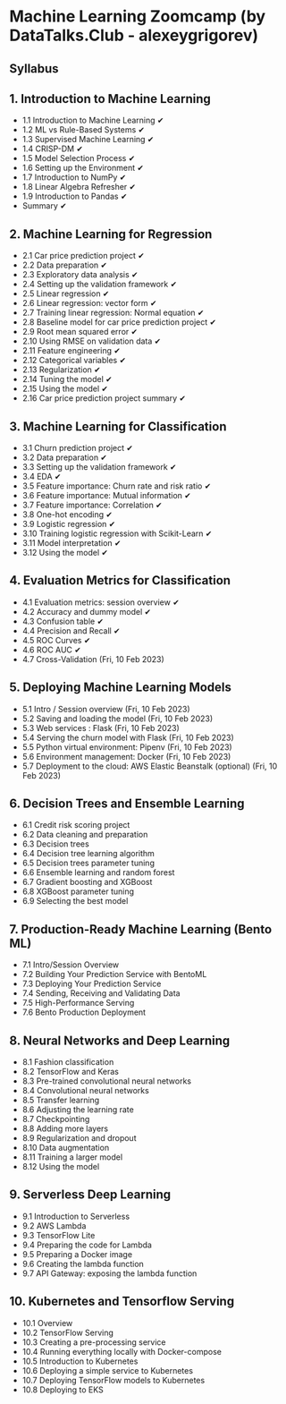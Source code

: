 # Machine Learning Zoomcamp (by  DataTalks.Club - alexeygrigorev)

## Syllabus
## 1. Introduction to Machine Learning
- 1.1 Introduction to Machine Learning &#10004;
- 1.2 ML vs Rule-Based Systems &#10004;
- 1.3 Supervised Machine Learning &#10004;
- 1.4 CRISP-DM &#10004;
- 1.5 Model Selection Process &#10004;
- 1.6 Setting up the Environment &#10004;
- 1.7 Introduction to NumPy &#10004;
- 1.8 Linear Algebra Refresher &#10004;
- 1.9 Introduction to Pandas &#10004;
- Summary &#10004;

## 2. Machine Learning for Regression
- 2.1 Car price prediction project &#10004;
- 2.2 Data preparation &#10004;
- 2.3 Exploratory data analysis &#10004;
- 2.4 Setting up the validation framework &#10004;
- 2.5 Linear regression &#10004;
- 2.6 Linear regression: vector form &#10004;
- 2.7 Training linear regression: Normal equation &#10004;
- 2.8 Baseline model for car price prediction project &#10004;
- 2.9 Root mean squared error &#10004;
- 2.10 Using RMSE on validation data &#10004;
- 2.11 Feature engineering &#10004;
- 2.12 Categorical variables &#10004;
- 2.13 Regularization &#10004;
- 2.14 Tuning the model &#10004;
- 2.15 Using the model &#10004;
- 2.16 Car price prediction project summary &#10004;

## 3. Machine Learning for Classification
- 3.1 Churn prediction project &#10004;
- 3.2 Data preparation &#10004;
- 3.3 Setting up the validation framework &#10004;
- 3.4 EDA &#10004;
- 3.5 Feature importance: Churn rate and risk ratio &#10004;
- 3.6 Feature importance: Mutual information &#10004;
- 3.7 Feature importance: Correlation &#10004;
- 3.8 One-hot encoding &#10004;
- 3.9 Logistic regression &#10004;
- 3.10 Training logistic regression with Scikit-Learn &#10004;
- 3.11 Model interpretation &#10004;
- 3.12 Using the model &#10004;

## 4. Evaluation Metrics for Classification
- 4.1 Evaluation metrics: session overview &#10004;
- 4.2 Accuracy and dummy model &#10004;
- 4.3 Confusion table &#10004;
- 4.4 Precision and Recall &#10004;
- 4.5 ROC Curves &#10004;
- 4.6 ROC AUC &#10004;
- 4.7 Cross-Validation (Fri, 10 Feb 2023)

## 5. Deploying Machine Learning Models
- 5.1 Intro / Session overview (Fri, 10 Feb 2023)
- 5.2 Saving and loading the model (Fri, 10 Feb 2023)
- 5.3 Web services : Flask (Fri, 10 Feb 2023)
- 5.4 Serving the churn model with Flask (Fri, 10 Feb 2023)
- 5.5 Python virtual environment: Pipenv (Fri, 10 Feb 2023)
- 5.6 Environment management: Docker (Fri, 10 Feb 2023)
- 5.7 Deployment to the cloud: AWS Elastic Beanstalk (optional) (Fri, 10 Feb 2023)

## 6. Decision Trees and Ensemble Learning
- 6.1 Credit risk scoring project
- 6.2 Data cleaning and preparation
- 6.3 Decision trees
- 6.4 Decision tree learning algorithm
- 6.5 Decision trees parameter tuning
- 6.6 Ensemble learning and random forest
- 6.7 Gradient boosting and XGBoost
- 6.8 XGBoost parameter tuning
- 6.9 Selecting the best model

## 7. Production-Ready Machine Learning (Bento ML)
- 7.1 Intro/Session Overview
- 7.2 Building Your Prediction Service with BentoML
- 7.3 Deploying Your Prediction Service
- 7.4 Sending, Receiving and Validating Data
- 7.5 High-Performance Serving
- 7.6 Bento Production Deployment

## 8. Neural Networks and Deep Learning
- 8.1 Fashion classification
- 8.2 TensorFlow and Keras
- 8.3 Pre-trained convolutional neural networks
- 8.4 Convolutional neural networks
- 8.5 Transfer learning
- 8.6 Adjusting the learning rate
- 8.7 Checkpointing
- 8.8 Adding more layers
- 8.9 Regularization and dropout
- 8.10 Data augmentation
- 8.11 Training a larger model
- 8.12 Using the model

## 9. Serverless Deep Learning
- 9.1 Introduction to Serverless
- 9.2 AWS Lambda
- 9.3 TensorFlow Lite
- 9.4 Preparing the code for Lambda
- 9.5 Preparing a Docker image
- 9.6 Creating the lambda function
- 9.7 API Gateway: exposing the lambda function

## 10. Kubernetes and Tensorflow Serving
- 10.1 Overview
- 10.2 TensorFlow Serving
- 10.3 Creating a pre-processing service
- 10.4 Running everything locally with Docker-compose
- 10.5 Introduction to Kubernetes
- 10.6 Deploying a simple service to Kubernetes
- 10.7 Deploying TensorFlow models to Kubernetes
- 10.8 Deploying to EKS
